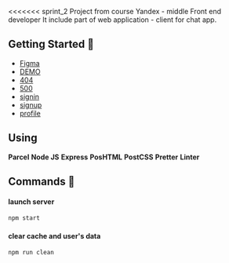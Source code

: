 <<<<<<< sprint_2
Project from course Yandex - middle Front end developer
It include part of web application - client for chat app. 

## Getting Started 🚀

* [Figma](https://www.figma.com/file/ovjYpFJqUreYoOcBK0ixb8/Messanger?node-id=0%3A1) 
* [DEMO](https://sprint2.stacksite.ru)
* [404](https://sprint2.stacksite.ru/404/)
* [500](https://sprint2.stacksite.ru/500/)
* [signin](https://sprint2.stacksite.ru/login/)
* [signup](https://sprint2.stacksite.ru/reg/)
* [profile](https://sprint2.stacksite.ru/settings/)

## Using 

**Parcel** **Node JS** **Express** **PosHTML** **PostCSS** **Pretter**  **Linter**

## Commands 💬


#### launch server
```sh
npm start
```
#### clear cache and user's data
```sh
npm run clean
```
